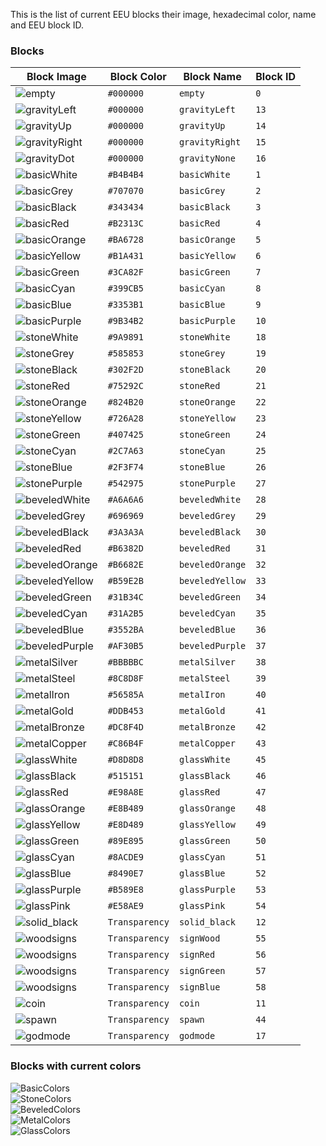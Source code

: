 This is the list of current EEU blocks their image, hexadecimal color, name and EEU block ID.

### <a id="model-blocks">Blocks</a>

| Block Image  | Block Color | Block Name | Block ID
| ----         | -----       | ---------- | ----------
| ![empty](https://github.com/capasha/EEUProtocol/blob/master/images/blocks/empty.png)  | `#000000`   | `empty` | `0`  
| ![gravityLeft](https://github.com/capasha/EEUProtocol/blob/master/images/blocks/gravityLeft.png)  | `#000000`   | `gravityLeft` | `13`   
| ![gravityUp](https://github.com/capasha/EEUProtocol/blob/master/images/blocks/gravityUp.png)  | `#000000`   | `gravityUp` | `14` 
| ![gravityRight](https://github.com/capasha/EEUProtocol/blob/master/images/blocks/gravityRight.png)  | `#000000`   | `gravityRight` | `15` 
| ![gravityDot](https://github.com/capasha/EEUProtocol/blob/master/images/blocks/gravityDot.png)  | `#000000`   | `gravityNone` | `16` 
| ![basicWhite](https://github.com/capasha/EEUProtocol/blob/master/images/blocks/basicWhite.png)  | `#B4B4B4`   | `basicWhite` | `1` 
| ![basicGrey](https://github.com/capasha/EEUProtocol/blob/master/images/blocks/basicGrey.png)  | `#707070`   | `basicGrey` | `2` 
| ![basicBlack](https://github.com/capasha/EEUProtocol/blob/master/images/blocks/basicBlack.png)  | `#343434`   | `basicBlack` | `3` 
| ![basicRed](https://github.com/capasha/EEUProtocol/blob/master/images/blocks/basicRed.png)  | `#B2313C`   | `basicRed` | `4` 
| ![basicOrange](https://github.com/capasha/EEUProtocol/blob/master/images/blocks/basicOrange.png)  | `#BA6728`   | `basicOrange` | `5` 
| ![basicYellow](https://github.com/capasha/EEUProtocol/blob/master/images/blocks/basicYellow.png)  | `#B1A431`   | `basicYellow` | `6` 
| ![basicGreen](https://github.com/capasha/EEUProtocol/blob/master/images/blocks/basicGreen.png)  | `#3CA82F`   | `basicGreen` | `7` 
| ![basicCyan](https://github.com/capasha/EEUProtocol/blob/master/images/blocks/basicCyan.png)  | `#399CB5`   | `basicCyan` | `8` 
| ![basicBlue](https://github.com/capasha/EEUProtocol/blob/master/images/blocks/basicBlue.png)  | `#3353B1`   | `basicBlue` | `9` 
| ![basicPurple](https://github.com/capasha/EEUProtocol/blob/master/images/blocks/basicPurple.png)  | `#9B34B2`   | `basicPurple` | `10` 
| ![stoneWhite](https://github.com/capasha/EEUProtocol/blob/master/images/blocks/stoneWhite.png)  | `#9A9891`   | `stoneWhite` | `18` 
| ![stoneGrey](https://github.com/capasha/EEUProtocol/blob/master/images/blocks/stoneGrey.png)  | `#585853`   | `stoneGrey` | `19` 
| ![stoneBlack](https://github.com/capasha/EEUProtocol/blob/master/images/blocks/stoneBlack.png)  | `#302F2D`   | `stoneBlack` | `20` 
| ![stoneRed](https://github.com/capasha/EEUProtocol/blob/master/images/blocks/stoneRed.png)  | `#75292C`   | `stoneRed` | `21` 
| ![stoneOrange](https://github.com/capasha/EEUProtocol/blob/master/images/blocks/stoneOrange.png)  | `#824B20`   | `stoneOrange` | `22` 
| ![stoneYellow](https://github.com/capasha/EEUProtocol/blob/master/images/blocks/stoneYellow.png)  | `#726A28`   | `stoneYellow` | `23` 
| ![stoneGreen](https://github.com/capasha/EEUProtocol/blob/master/images/blocks/stoneGreen.png)  | `#407425`   | `stoneGreen` | `24` 
| ![stoneCyan](https://github.com/capasha/EEUProtocol/blob/master/images/blocks/stoneCyan.png)  | `#2C7A63`   | `stoneCyan` | `25` 
| ![stoneBlue](https://github.com/capasha/EEUProtocol/blob/master/images/blocks/stoneBlue.png)  | `#2F3F74`   | `stoneBlue` | `26` 
| ![stonePurple](https://github.com/capasha/EEUProtocol/blob/master/images/blocks/stonePurple.png)  | `#542975`   | `stonePurple` | `27` 
| ![beveledWhite](https://github.com/capasha/EEUProtocol/blob/master/images/blocks/beveledWhite.png)  | `#A6A6A6`   | `beveledWhite` | `28` 
| ![beveledGrey](https://github.com/capasha/EEUProtocol/blob/master/images/blocks/beveledGrey.png)  | `#696969`   | `beveledGrey` | `29` 
| ![beveledBlack](https://github.com/capasha/EEUProtocol/blob/master/images/blocks/beveledBlack.png)  | `#3A3A3A`   | `beveledBlack` | `30` 
| ![beveledRed](https://github.com/capasha/EEUProtocol/blob/master/images/blocks/beveledRed.png)  | `#B6382D`   | `beveledRed` | `31` 
| ![beveledOrange](https://github.com/capasha/EEUProtocol/blob/master/images/blocks/beveledOrange.png)  | `#B6682E`   | `beveledOrange` | `32` 
| ![beveledYellow](https://github.com/capasha/EEUProtocol/blob/master/images/blocks/beveledYellow.png)  | `#B59E2B`   | `beveledYellow` | `33` 
| ![beveledGreen](https://github.com/capasha/EEUProtocol/blob/master/images/blocks/beveledGreen.png)  | `#31B34C`   | `beveledGreen` | `34` 
| ![beveledCyan](https://github.com/capasha/EEUProtocol/blob/master/images/blocks/beveledCyan.png)  | `#31A2B5`   | `beveledCyan` | `35` 
| ![beveledBlue](https://github.com/capasha/EEUProtocol/blob/master/images/blocks/beveledBlue.png)  | `#3552BA`   | `beveledBlue` | `36` 
| ![beveledPurple](https://github.com/capasha/EEUProtocol/blob/master/images/blocks/beveledPurple.png)  | `#AF30B5`   | `beveledPurple` | `37` 
| ![metalSilver](https://github.com/capasha/EEUProtocol/blob/master/images/blocks/metalSilver.png)  | `#BBBBBC`   | `metalSilver` | `38` 
| ![metalSteel](https://github.com/capasha/EEUProtocol/blob/master/images/blocks/metalSteel.png)  | `#8C8D8F`   | `metalSteel` | `39` 
| ![metalIron](https://github.com/capasha/EEUProtocol/blob/master/images/blocks/metalIron.png)  | `#56585A`   | `metalIron` | `40` 
| ![metalGold](https://github.com/capasha/EEUProtocol/blob/master/images/blocks/metalGold.png)  | `#DDB453`   | `metalGold` | `41` 
| ![metalBronze](https://github.com/capasha/EEUProtocol/blob/master/images/blocks/metalBronze.png)  | `#DC8F4D`   | `metalBronze` | `42` 
| ![metalCopper](https://github.com/capasha/EEUProtocol/blob/master/images/blocks/metalCopper.png)  | `#C86B4F`   | `metalCopper` | `43` 
| ![glassWhite](https://github.com/capasha/EEUProtocol/blob/master/images/blocks/glassWhite.png)  | `#D8D8D8`   | `glassWhite` | `45` 
| ![glassBlack](https://github.com/capasha/EEUProtocol/blob/master/images/blocks/glassBlack.png)  | `#515151`   | `glassBlack` | `46` 
| ![glassRed](https://github.com/capasha/EEUProtocol/blob/master/images/blocks/glassRed.png)  | `#E98A8E`   | `glassRed` | `47` 
| ![glassOrange](https://github.com/capasha/EEUProtocol/blob/master/images/blocks/glassOrange.png)  | `#E8B489`   | `glassOrange` | `48` 
| ![glassYellow](https://github.com/capasha/EEUProtocol/blob/master/images/blocks/glassYellow.png)  | `#E8D489`   | `glassYellow` | `49` 
| ![glassGreen](https://github.com/capasha/EEUProtocol/blob/master/images/blocks/glassGreen.png)  | `#89E895`   | `glassGreen` | `50` 
| ![glassCyan](https://github.com/capasha/EEUProtocol/blob/master/images/blocks/glassCyan.png)  | `#8ACDE9`   | `glassCyan` | `51` 
| ![glassBlue](https://github.com/capasha/EEUProtocol/blob/master/images/blocks/glassBlue.png)  | `#8490E7`   | `glassBlue` | `52` 
| ![glassPurple](https://github.com/capasha/EEUProtocol/blob/master/images/blocks/glassPurple.png)  | `#B589E8`   | `glassPurple` | `53` 
| ![glassPink](https://github.com/capasha/EEUProtocol/blob/master/images/blocks/glassPink.png)  | `#E58AE9`   | `glassPink` | `54` 
| ![solid_black](https://github.com/capasha/EEUProtocol/blob/master/images/blocks/solid_black.png)  | `Transparency`   | `solid_black` | `12` 
| ![woodsigns](https://github.com/capasha/EEUProtocol/blob/master/images/blocks/woodsign.png)  | `Transparency`   | `signWood` | `55` 
| ![woodsigns](https://github.com/capasha/EEUProtocol/blob/master/images/blocks/redsign.png)  | `Transparency`   | `signRed` | `56` 
| ![woodsigns](https://github.com/capasha/EEUProtocol/blob/master/images/blocks/greensign.png)  | `Transparency`   | `signGreen` | `57` 
| ![woodsigns](https://github.com/capasha/EEUProtocol/blob/master/images/blocks/bluesign.png)  | `Transparency`   | `signBlue` | `58` 
| ![coin](https://github.com/capasha/EEUProtocol/blob/master/images/blocks/yellowCoin.png)  | `Transparency`   | `coin` | `11` 
| ![spawn](https://github.com/capasha/EEUProtocol/blob/master/images/blocks/spawnpoint.png)  | `Transparency`   | `spawn` | `44` 
| ![godmode](https://github.com/capasha/EEUProtocol/blob/master/images/blocks/godmode.png)  | `Transparency`   | `godmode` | `17` 


### Blocks with current colors  

![BasicColors](https://github.com/capasha/EEUProtocol/blob/master/images/blocks/basicColors.png)  
![StoneColors](https://github.com/capasha/EEUProtocol/blob/master/images/blocks/stoneColors.png)  
![BeveledColors](https://github.com/capasha/EEUProtocol/blob/master/images/blocks/beveledColors.png)  
![MetalColors](https://github.com/capasha/EEUProtocol/blob/master/images/blocks/metalColors.png)  
![GlassColors](https://github.com/capasha/EEUProtocol/blob/master/images/blocks/glassColors.png)  